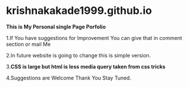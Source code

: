 # krishnakakade1999.github.io
<b> This is My Personal single Page Porfolio </b>

1.If You have suggestions for Improvement You can give that in comment section or mail Me 

2.In future website is going to change this is simple version.

3.<b>CSS is large but html is less media query taken from css tricks</b>

4.Suggestions are Welcome Thank You Stay Tuned.
